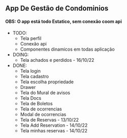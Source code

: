 ## App De Gestão de Condominios
#### OBS: O app está todo Estatico, sem conexão coom api

* TODO:
  * Tela perfil
  * Conexão api
  * Componentes dinamicos em todas aplicação
* DOING:
  *  Tela achados e perdidos - 16/10/22
* DONE:
  * Tela login
  * Tela cadastro
  * Tela escolha propriedade
  * Drawer
  * Tela do Mural de avisos
  * Tela Docs
  * Tela de Boletos
  * Tela de ocorrencias
  * Modal de ocorrencias
  * Tela de Reservas - 13/10/22
  * Tela Add Reservation - 14/10/22
  * Tela minhas reservas - 14/10/22


